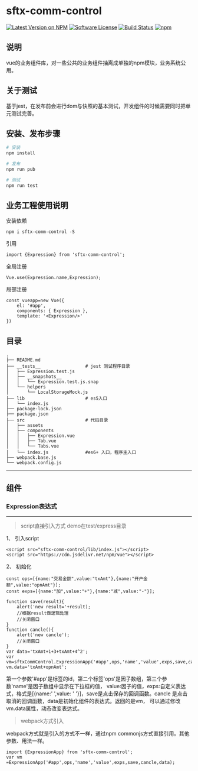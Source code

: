 # sftx-comm-control

[![Latest Version on NPM](https://img.shields.io/npm/v/sftx-comm-control.svg?style=flat-square)](https://npmjs.com/package/sftx-comm-control)
[![Software License](https://img.shields.io/badge/license-MIT-brightgreen.svg?style=flat-square)](LICENSE.md)
[![Build Status](https://api.travis-ci.org/Dickkk/sftx-comm-control.svg?branch=master)](https://travis-ci.org/Dickkk/sftx-comm-control)
[![npm](https://img.shields.io/npm/dt/sftx-comm-control.svg?style=flat-square)](https://www.npmjs.com/package/sftx-comm-control)

## 说明
vue的业务组件库，对一些公共的业务组件抽离成单独的npm模块，业务系统公用。
## 关于测试
基于jest，在发布前会进行dom与快照的基本测试，开发组件的时候需要同时把单元测试完善。

## 安装、发布步骤
``` bash
# 安装
npm install

# 发布
npm run pub

# 测试
npm run test
```

## 业务工程使用说明
安装依赖
```
npm i sftx-comm-control -S
```
引用
```
import {Expression} from 'sftx-comm-control';
```
全局注册
```
Vue.use(Expression.name,Expression);
```
局部注册
```
const vueapp=new Vue({
    el: '#app',
    components: { Expression },
    template: '<Expression/>'
})
```
## 目录
```
.
├── README.md
├── __tests__                 # jest 测试程序目录
│   ├── Expression.test.js
│   ├── __snapshots__
│   │   └── Expression.test.js.snap
│   └── helpers
│       └── LocalStorageMock.js
├── lib                       # es5入口
│   └── index.js
├── package-lock.json
├── package.json
├── src                       # 代码目录
│   ├── assets
│   ├── components
│   │   ├── Expression.vue
│   │   ├── Tab.vue
│   │   └── Tabs.vue
│   └── index.js              #es6+ 入口，程序主入口
├── webpack.base.js
└── webpack.config.js
```

 ***

## 组件

### Expression表达式
***

> script直接引入方式 demo在test/express目录

1、  引入script

    <script src="sftx-comm-control/lib/index.js"></script>
    <script src="https://cdn.jsdelivr.net/npm/vue"></script>
2、  初始化
```
const ops=[{name:"交易金额",value:"txAmt"},{name:"开户金额",value:"opnAmt"}];
const exps=[{name:"加",value:"+"},{name:"减",value:"-"}];

function save(result){
    alert('new result='+result);
    //根据result做逻辑处理
    //关闭窗口
}
function cancle(){
    alert('new cancle');
    //关闭窗口
}
var data='txAmt+1+3+txAmt+4^2';
var vm=sftxCommControl.ExpressionApp('#app',ops,'name','value',exps,save,cancle,data);
vm.data='txAmt+opnAmt';
```

  第一个参数'#app'是标签的id，第二个标签'ops'是因子数组，第三个参数'name'是因子数组中显示在下拉框的值，
value:因子的值，exps:自定义表达式，格式是[{name:' ',value: ' '}]，save是点击保存的回调函数。cancle
是点击取消的回调函数，data是初始化组件的表达式。返回的是vm， 可以通过修改vm.data属性，动态改变表达式。

> webpack方式引入

webpack方式就是引入的方式不一样，通过npm commonjs方式直接引用。其他参数、用法一样。
```
import {ExpressionApp} from 'sftx-comm-control';
var vm =ExpressionApp('#app',ops,'name','value',exps,save,cancle,data);
```





